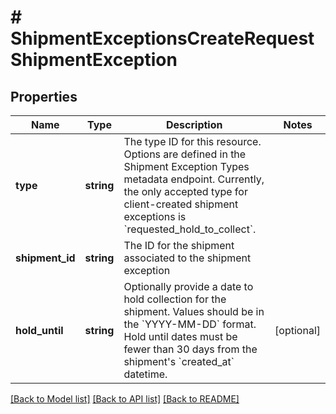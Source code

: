 # # ShipmentExceptionsCreateRequestShipmentException

## Properties

Name | Type | Description | Notes
------------ | ------------- | ------------- | -------------
**type** | **string** | The type ID for this resource. Options are defined in the Shipment Exception Types metadata endpoint. Currently, the only accepted type for client-created shipment exceptions is &#x60;requested_hold_to_collect&#x60;. |
**shipment_id** | **string** | The ID for the shipment associated to the shipment exception |
**hold_until** | **string** | Optionally provide a date to hold collection for the shipment. Values should be in the &#x60;YYYY-MM-DD&#x60; format. Hold until dates must be fewer than 30 days from the shipment&#39;s &#x60;created_at&#x60; datetime. | [optional]

[[Back to Model list]](../../README.md#models) [[Back to API list]](../../README.md#endpoints) [[Back to README]](../../README.md)
